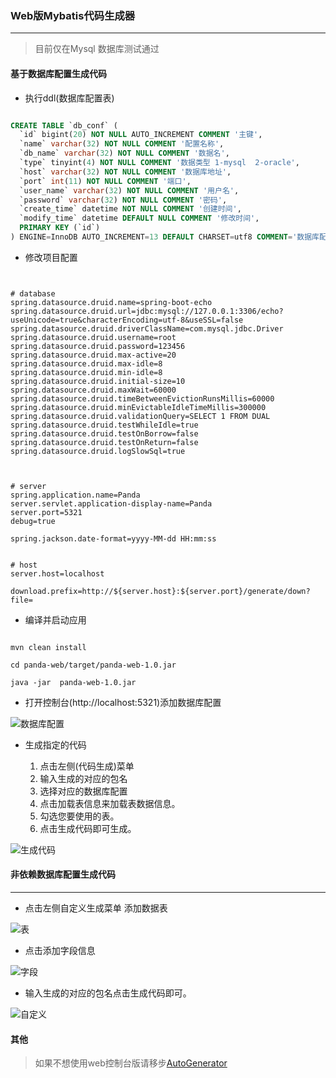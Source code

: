 ### Web版Mybatis代码生成器

******


>   目前仅在Mysql 数据库测试通过

####    基于数据库配置生成代码


* 执行ddl(数据库配置表)

```sql

CREATE TABLE `db_conf` (
  `id` bigint(20) NOT NULL AUTO_INCREMENT COMMENT '主键',
  `name` varchar(32) NOT NULL COMMENT '配置名称',
  `db_name` varchar(32) NOT NULL COMMENT '数据名',
  `type` tinyint(4) NOT NULL COMMENT '数据类型 1-mysql  2-oracle',
  `host` varchar(32) NOT NULL COMMENT '数据库地址',
  `port` int(11) NOT NULL COMMENT '端口',
  `user_name` varchar(32) NOT NULL COMMENT '用户名',
  `password` varchar(32) NOT NULL COMMENT '密码',
  `create_time` datetime NOT NULL COMMENT '创建时间',
  `modify_time` datetime DEFAULT NULL COMMENT '修改时间',
  PRIMARY KEY (`id`)
) ENGINE=InnoDB AUTO_INCREMENT=13 DEFAULT CHARSET=utf8 COMMENT='数据库配置表';

```

* 修改项目配置

```properties


# database
spring.datasource.druid.name=spring-boot-echo
spring.datasource.druid.url=jdbc:mysql://127.0.0.1:3306/echo?useUnicode=true&characterEncoding=utf-8&useSSL=false
spring.datasource.druid.driverClassName=com.mysql.jdbc.Driver
spring.datasource.druid.username=root
spring.datasource.druid.password=123456
spring.datasource.druid.max-active=20
spring.datasource.druid.max-idle=8
spring.datasource.druid.min-idle=8
spring.datasource.druid.initial-size=10
spring.datasource.druid.maxWait=60000
spring.datasource.druid.timeBetweenEvictionRunsMillis=60000
spring.datasource.druid.minEvictableIdleTimeMillis=300000
spring.datasource.druid.validationQuery=SELECT 1 FROM DUAL
spring.datasource.druid.testWhileIdle=true
spring.datasource.druid.testOnBorrow=false
spring.datasource.druid.testOnReturn=false
spring.datasource.druid.logSlowSql=true



# server
spring.application.name=Panda
server.servlet.application-display-name=Panda
server.port=5321
debug=true

spring.jackson.date-format=yyyy-MM-dd HH:mm:ss


# host
server.host=localhost

download.prefix=http://${server.host}:${server.port}/generate/down?file=

```
* 编译并启动应用

```jshelllanguage

mvn clean install 

cd panda-web/target/panda-web-1.0.jar

java -jar  panda-web-1.0.jar

```

* 打开控制台(http://localhost:5321)添加数据库配置

![数据库配置](../screenshot/db-config.png "数据库配置")

* 生成指定的代码
    
    1. 点击左侧(代码生成)菜单 
    2. 输入生成的对应的包名
    3. 选择对应的数据库配置
    4. 点击加载表信息来加载表数据信息。
    5. 勾选您要使用的表。
    6. 点击生成代码即可生成。

![生成代码](../screenshot/create.png "生成代码")



####    非依赖数据库配置生成代码

---------

* 点击左侧自定义生成菜单 添加数据表

![表](../screenshot/table.png "表信息")

* 点击添加字段信息

![字段](../screenshot/field.png "字段信息")

* 输入生成的对应的包名点击生成代码即可。

![自定义](../screenshot/custom.png "自定义")



####    其他

>   如果不想使用web控制台版请移步[AutoGenerator](https://github.com/av1900/AutoGenerator)







